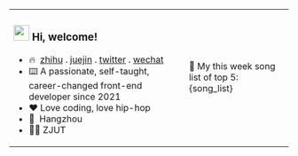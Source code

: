 <html>
    <table style="margin-left: auto; margin-right: auto; border: transparent;">
        <tr style="border: transparent;">
            <td style="border: transparent;">
              <h3> <img src="https://emojis.slackmojis.com/emojis/images/1621024394/39092/cat-roll.gif?1621024394" width="28" /> Hi, welcome! </h3>

- 🔥 &nbsp;<a href="https://www.zhihu.com/people/mi-qi-lin-60-52">zhihu</a> . <a href="https://juejin.cn/user/3421335917182461">juejin</a> . <a href="https://twitter.com/zonemeen">twitter</a> . <a href="https://cdn.jsdelivr.net/gh/miqilin21/static@master/img/wechat.jpg">wechat</a>
- ⌨️ A passionate, self-taught, career-changed front-end developer since 2021
- ❤️ Love coding, love hip-hop
- 📍 &nbsp;Hangzhou
- 👨‍🎓 ZJUT
            </td>
            <td style="border: transparent;">
                <div>🎵 My this week song list of top 5:
                      {song_list}
                </div>
            </td>
        </tr>
    </table>
</html>